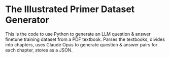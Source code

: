 # The Illustrated Primer Dataset Generator
This is the code to use Python to generate an LLM question & answer finetune training dataset from a PDF textbook. Parses the textbooks, divides into chapters, uses Claude Opus to generate question & answer pairs for each chapter, stores as a JSON.
